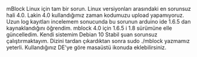 mBlock Linux için tam bir sorun. Linux versiyonları arasındaki en sorunsuz hali 4.0.
Lakin 4.0 kullandığımız zaman kodumuzu upload yapamıyoruz.
Uzun log kayıtları incelemem sonucunda bu sorunun arduino ide 1.6.5 dan kaynaklandığını öğrendim.
mblock 4.0 için 1.6.5 i 1.8 sürümüne elle güncelledim.
Kendi sistemim Debian 10 Stabil şuan sorunsuz çalıştırmaktayım.
Dizini tardan çıkardıktan sonra sudo ./mblock yazmamız yeterli.
Kullandığınız DE'ye göre masaüstü ikonuda eklebilirsiniz.
